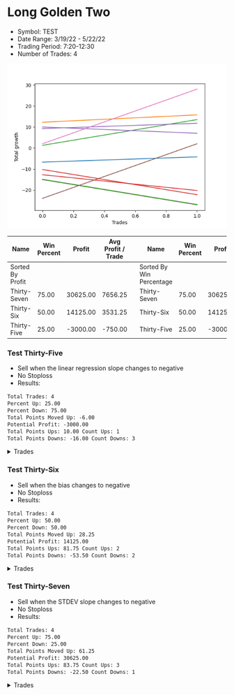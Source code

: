 # Long Golden Two 
- Symbol: TEST
- Date Range: 3/19/22 - 5/22/22
- Trading Period: 7:20-12:30
- Number of Trades: 4

![Plot](LongGoldenTwoTEST.png)

| Name | Win Percent | Profit | Avg Profit / Trade |     | Name | Win Percent | Profit | Avg Profit / Trade |
| ---- | ----------- | ------ | ------------------ | --- | ---- | ----------- | ------ | ------------------ |
| Sorted By <br> Profit | | | | | Sorted By <br> Win Percentage ||||
| Thirty-Seven | 75.00 | 30625.00 | 7656.25 |     | Thirty-Seven | 75.00 | 30625.00 | 7656.25 |
| Thirty-Six | 50.00 | 14125.00 | 3531.25 |     | Thirty-Six | 50.00 | 14125.00 | 3531.25 |
| Thirty-Five | 25.00 | -3000.00 | -750.00 |     | Thirty-Five | 25.00 | -3000.00 | -750.00 |

### Test Thirty-Five
* Sell when the linear regression slope changes to negative
* No Stoploss
* Results:
```
Total Trades: 4
Percent Up: 25.00
Percent Down: 75.00
Total Points Moved Up: -6.00
Potential Profit: -3000.00
Total Points Ups: 10.00 Count Ups: 1
Total Points Downs: -16.00 Count Downs: 3
```

<details><summary>Trades</summary>

<code>In: 2022-07-01 06:46:00		Out: 2022-07-01 06:55:05		Total Position Time: 09:05		Total Move Up: 10.00		Total to Date: 10.00</code> <br />
<code>In: 2022-07-01 11:05:00		Out: 2022-07-01 11:09:05		Total Position Time: 04:05		Total Move Up: -3.00		Total to Date: 7.00</code> <br />
<code>In: 2022-07-05 07:39:00		Out: 2022-07-05 07:44:05		Total Position Time: 05:05		Total Move Up: -8.75		Total to Date: -1.75</code> <br />
<code>In: 2022-07-05 08:59:00		Out: 2022-07-05 09:04:05		Total Position Time: 05:05		Total Move Up: -4.25		Total to Date: -6.00</code> <br />


</details>

### Test Thirty-Six
* Sell when the bias changes to negative
* No Stoploss
* Results:
```
Total Trades: 4
Percent Up: 50.00
Percent Down: 50.00
Total Points Moved Up: 28.25
Potential Profit: 14125.00
Total Points Ups: 81.75 Count Ups: 2
Total Points Downs: -53.50 Count Downs: 2
```

<details><summary>Trades</summary>

<code>In: 2022-07-01 06:46:00		Out: 2022-07-01 07:20:05		Total Position Time: 34:05		Total Move Up: -24.00		Total to Date: -24.00</code> <br />
<code>In: 2022-07-01 11:05:00		Out: 2022-07-01 12:31:00		Total Position Time: 86:00		Total Move Up: 26.00		Total to Date: 2.00</code> <br />
<code>In: 2022-07-05 07:39:00		Out: 2022-07-05 08:06:05		Total Position Time: 27:05		Total Move Up: -29.50		Total to Date: -27.50</code> <br />
<code>In: 2022-07-05 08:59:00		Out: 2022-07-05 12:31:00		Total Position Time: 212:00		Total Move Up: 55.75		Total to Date: 28.25</code> <br />


</details>

### Test Thirty-Seven
* Sell when the STDEV slope changes to negative
* No Stoploss
* Results:
```
Total Trades: 4
Percent Up: 75.00
Percent Down: 25.00
Total Points Moved Up: 61.25
Potential Profit: 30625.00
Total Points Ups: 83.75 Count Ups: 3
Total Points Downs: -22.50 Count Downs: 1
```

<details><summary>Trades</summary>

<code>In: 2022-07-01 06:46:00		Out: 2022-07-01 07:03:05		Total Position Time: 17:05		Total Move Up: 2.00		Total to Date: 2.00</code> <br />
<code>In: 2022-07-01 11:05:00		Out: 2022-07-01 12:31:00		Total Position Time: 86:00		Total Move Up: 26.00		Total to Date: 28.00</code> <br />
<code>In: 2022-07-05 07:39:00		Out: 2022-07-05 08:35:05		Total Position Time: 56:05		Total Move Up: -22.50		Total to Date: 5.50</code> <br />
<code>In: 2022-07-05 08:59:00		Out: 2022-07-05 12:31:00		Total Position Time: 212:00		Total Move Up: 55.75		Total to Date: 61.25</code> <br />


</details>